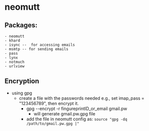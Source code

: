 # neomutt

## Packages:
    - neomutt
    - khard
    - isync --  for accessing emails
    - msmtp -- for sending emails
    - pass
    - lynx
    - notmuch
    - urlview

## Encryption
- using gpg
    - create a file with the passwords needed e.g., set imap_pass = "123456789", then encrypt it.
        - gpg --encrypt -r fingureprintID_or_email gmail.pw 
            - will generate gmail.pw.gpg file
        - add the file in neomutt config as: `source "gpg -dq /path/to/gmail.pw.gpg |"`
